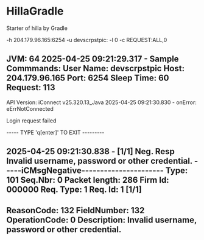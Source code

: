 # HillaGradle
Starter of hilla by Gradle

-h 204.179.96.165:6254 -u devscrpstpic: -l 0 -c REQUEST:ALL,0

JVM: 64
2025-04-25 09:21:29.317 - Sample Commmands:
User Name:          devscrpstpic
Host:               204.179.96.165
Port:               6254
Sleep Time:         60
Request:            113
-----------------------------------------------

API Version: iConnect v25.320.13_Java
2025-04-25 09:21:30.830 - onError: eErrNotConnected

Login request failed

----- TYPE 'q[enter]' TO EXIT ---------

2025-04-25 09:21:30.838 -  [1/1]      Neg. Resp
Invalid username, password or other credential.
-----iCMsgNegative----------------------
Type:               101
Seq.Nbr:            0
Packet length:      286
Firm Id:            000000
Req. Type:          1
Req. Id:            1 [1/1]
--------------------------------
ReasonCode:         132
FieldNumber:        132
OperationCode:      0
Description:        Invalid username, password or other credential.
----------------------------------------
